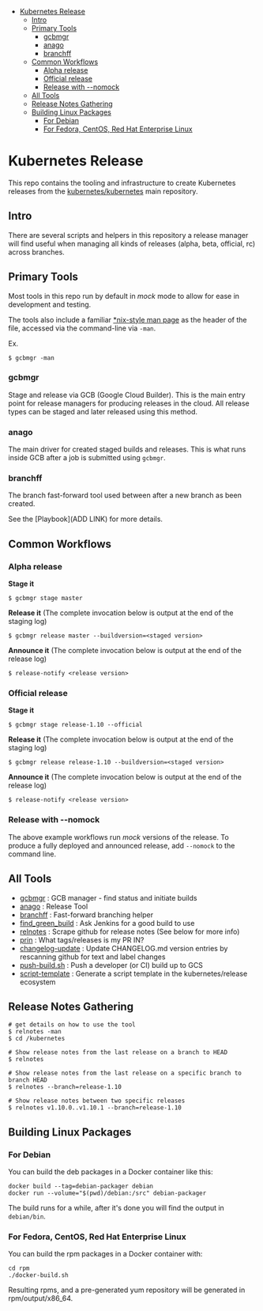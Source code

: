 <!-- BEGIN MUNGE: GENERATED_TOC -->
- [Kubernetes Release](#kubernetes-release)
  - [Intro](#intro)
  - [Primary Tools](#primary-tools)
    - [gcbmgr](#gcbmgr)
    - [anago](#anago)
    - [branchff](#branchff)
  - [Common Workflows](#common-workflows)
    - [Alpha release](#alpha-release)
    - [Official release](#official-release)
    - [Release with --nomock](#release-with---nomock)
  - [All Tools](#all-tools)
  - [Release Notes Gathering](#release-notes-gathering)
  - [Building Linux Packages](#building-linux-packages)
    - [For Debian](#for-debian)
    - [For Fedora, CentOS, Red Hat Enterprise Linux](#for-fedora-centos-red-hat-enterprise-linux)
<!-- END MUNGE: GENERATED_TOC -->

# Kubernetes Release

This repo contains the tooling and infrastructure to create Kubernetes releases from the [kubernetes/kubernetes](https://github.com/kubernetes/kubernetes) main repository.

## Intro

There are several scripts and helpers in this repository a release
manager will find useful when managing all kinds of releases (alpha,
beta, official, rc) across branches.

## Primary Tools

Most tools in this repo run by default in *mock* mode to allow for ease in
development and testing.

The tools also include a familiar [\*nix-style man
page](https://github.com/kubernetes/release/blob/master/anago) as the header of the file, accessed via the command-line via `-man`.

Ex.
```
$ gcbmgr -man
```

### gcbmgr

Stage and release via GCB (Google Cloud Builder).  This is the main entry point
for release managers for producing releases in the cloud.  All release types
can be staged and later released using this method.

### anago

The main driver for created staged builds and releases.  This is what runs 
inside GCB after a job is submitted using `gcbmgr`.

### branchff

The branch fast-forward tool used between after a new branch as been created.

See the [Playbook](ADD LINK) for more details.

## Common Workflows

### Alpha release

**Stage it**
```
$ gcbmgr stage master
```
**Release it**
(The complete invocation below is output at the end of the staging log)
```
$ gcbmgr release master --buildversion=<staged version>
```

**Announce it**
(The complete invocation below is output at the end of the release log)
```
$ release-notify <release version>
```

### Official release

**Stage it**
```
$ gcbmgr stage release-1.10 --official
```
**Release it**
(The complete invocation below is output at the end of the staging log)
```
$ gcbmgr release release-1.10 --buildversion=<staged version>
```

**Announce it**
(The complete invocation below is output at the end of the release log)
```
$ release-notify <release version>
```

### Release with --nomock

The above example workflows run *mock* versions of the release.  To produce
a fully deployed and announced release, add `--nomock` to the command line.


## All Tools

* [gcbmgr](https://github.com/kubernetes/release/blob/master/gcbmgr) : GCB manager - find status and initiate builds
* [anago](https://github.com/kubernetes/release/blob/master/anago) : Release Tool
* [branchff](https://github.com/kubernetes/release/blob/master/branchff) : Fast-forward branching helper
* [find_green_build](https://github.com/kubernetes/release/blob/master/find_green_build) : Ask Jenkins for a good build to use
* [relnotes](https://github.com/kubernetes/release/blob/master/relnotes) : Scrape github for release notes \(See below for more info\)
* [prin](https://github.com/kubernetes/release/blob/master/prin) : What tags/releases is my PR IN?
* [changelog-update](https://github.com/kubernetes/release/blob/master/changelog-update) : Update CHANGELOG.md version entries by rescanning github for text and label changes
* [push-build.sh](https://github.com/kubernetes/release/blob/master/push-build.sh) : Push a developer (or CI) build up to GCS
* [script-template](https://github.com/kubernetes/release/blob/master/script-template) : Generate a script template in the kubernetes/release ecosystem

## Release Notes Gathering

```
# get details on how to use the tool
$ relnotes -man
$ cd /kubernetes

# Show release notes from the last release on a branch to HEAD
$ relnotes

# Show release notes from the last release on a specific branch to branch HEAD
$ relnotes --branch=release-1.10

# Show release notes between two specific releases
$ relnotes v1.10.0..v1.10.1 --branch=release-1.10
```

## Building Linux Packages

### For Debian

You can build the deb packages in a Docker container like this:
```
docker build --tag=debian-packager debian
docker run --volume="$(pwd)/debian:/src" debian-packager
```

The build runs for a while, after it's done you will find the output in `debian/bin`.

### For Fedora, CentOS, Red Hat Enterprise Linux

You can build the rpm packages in a Docker container with:

```
cd rpm
./docker-build.sh
```

Resulting rpms, and a pre-generated yum repository will be generated in rpm/output/x86_64.
